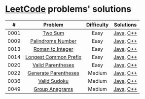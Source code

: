 # [LeetCode](https://leetcode.com/) problems' solutions

| #    | Problem                                                                                   | Difficulty | Solutions                                                                                                                                                                        |
| :--: | :---------------------------------------------------------------------------------------: | :--------: | :------------------------------------------------------------------------------------------------------------------------------------------------------------------------------: |
| 0001 | [Two Sum](https://leetcode.com/problems/two-sum/description/)                             | Easy       | [Java](https://github.com/sysfutex/leetcode/tree/main/java/0001-two-sum), [C++](https://github.com/sysfutex/leetcode/tree/main/c%2B%2B/0001-two-sum)                             |
| 0009 | [Palindrome Number](https://leetcode.com/problems/palindrome-number/description/)         | Easy       | [Java](https://github.com/sysfutex/leetcode/tree/main/java/0009-palindrome-number), [C++](https://github.com/sysfutex/leetcode/tree/main/c%2B%2B/0009-palindrome-number)         |
| 0013 | [Roman to Integer](https://leetcode.com/problems/roman-to-integer/description/)           | Easy       | [Java](https://github.com/sysfutex/leetcode/tree/main/java/0013-roman-to-integer), [C++](https://github.com/sysfutex/leetcode/tree/main/c%2B%2B/0013-roman-to-integer)           |
| 0014 | [Longest Common Prefix](https://leetcode.com/problems/longest-common-prefix/description/) | Easy       | [Java](https://github.com/sysfutex/leetcode/tree/main/java/0014-longest-common-prefix), [C++](https://github.com/sysfutex/leetcode/tree/main/c%2B%2B/0014-longest-common-prefix) |
| 0020 | [Valid Parentheses](https://leetcode.com/problems/valid-parentheses/description/)         | Easy       | [Java](https://github.com/sysfutex/leetcode/tree/main/java/0020-valid-parentheses), [C++](https://github.com/sysfutex/leetcode/tree/main/c%2B%2B/0020-valid-parentheses)         |
| 0022 | [Generate Parentheses](https://leetcode.com/problems/generate-parentheses/description/)   | Medium     | [Java](https://github.com/sysfutex/leetcode/tree/main/java/0022-generate-parentheses), [C++](https://github.com/sysfutex/leetcode/tree/main/c%2B%2B/0022-generate-parentheses)   |
| 0036 | [Valid Sudoku](https://leetcode.com/problems/valid-sudoku/description/)                   | Medium     | [Java](https://github.com/sysfutex/leetcode/tree/main/java/0036-valid-sudoku), [C++](https://github.com/sysfutex/leetcode/tree/main/c%2B%2B/0036-valid-sudoku)                   |
| 0049 | [Group Anagrams](https://leetcode.com/problems/group-anagrams/description/)               | Medium     | [Java](https://github.com/sysfutex/leetcode/tree/main/java/0049-group-anagrams), [C++](https://github.com/sysfutex/leetcode/tree/main/c%2B%2B/0049-group-anagrams)               |
